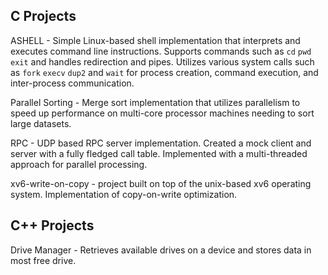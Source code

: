 ## C Projects ##

ASHELL - Simple Linux-based shell implementation that interprets and executes command line instructions. Supports commands such as `cd` `pwd` `exit` and handles redirection and pipes. Utilizes various system calls such as `fork` `execv` `dup2` and `wait` for process creation, command execution, and inter-process communication.

Parallel Sorting - Merge sort implementation that utilizes parallelism to speed up performance on multi-core processor machines needing to sort large datasets.

RPC - UDP based RPC server implementation. Created a mock client and server with a fully fledged call table. Implemented with a multi-threaded approach for parallel processing.

xv6-write-on-copy - project built on top of the unix-based xv6 operating system. Implementation of copy-on-write optimization.


## C++ Projects ##
Drive Manager - Retrieves available drives on a device and stores data in most free drive.
